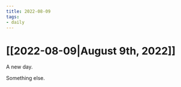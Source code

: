 ```yaml
---
title: 2022-08-09
tags: 
- daily
---
```






# [[2022-08-09|August 9th, 2022]]



A new day.



Something else.



